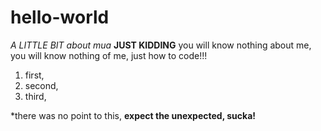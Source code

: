 # hello-world
*A LITTLE BIT about mua* 
**JUST KIDDING**
you will know nothing about me, you will know nothing of me, just how to code!!!
1. first, 
2. second,
3. third, 


*there was no point to this, 
**expect the unexpected, sucka!**

